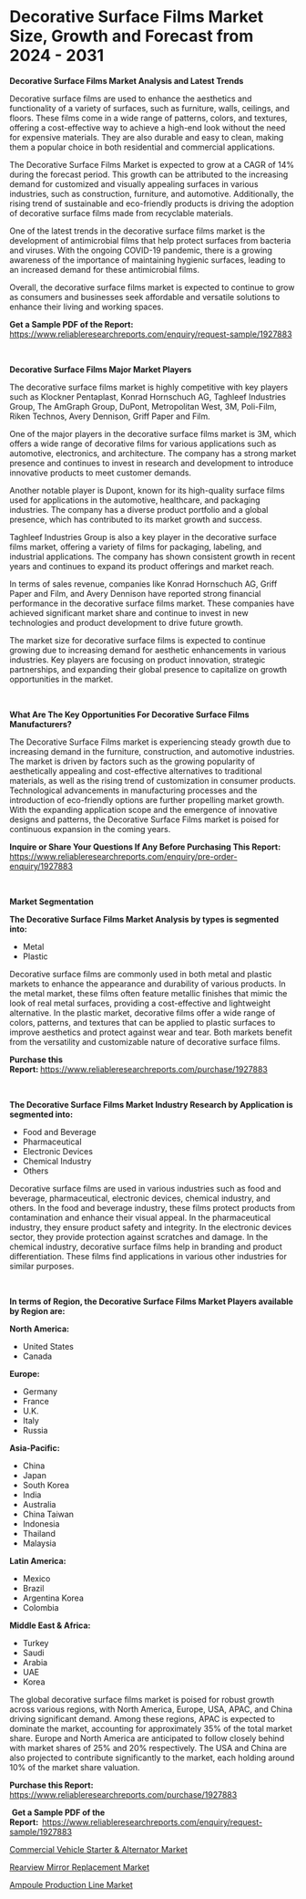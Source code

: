 <p><h1>Decorative Surface Films Market Size, Growth and Forecast from 2024 - 2031</h1></p><p><strong>Decorative Surface Films Market Analysis and Latest Trends</strong></p>
<p><p>Decorative surface films are used to enhance the aesthetics and functionality of a variety of surfaces, such as furniture, walls, ceilings, and floors. These films come in a wide range of patterns, colors, and textures, offering a cost-effective way to achieve a high-end look without the need for expensive materials. They are also durable and easy to clean, making them a popular choice in both residential and commercial applications.</p><p>The Decorative Surface Films Market is expected to grow at a CAGR of 14% during the forecast period. This growth can be attributed to the increasing demand for customized and visually appealing surfaces in various industries, such as construction, furniture, and automotive. Additionally, the rising trend of sustainable and eco-friendly products is driving the adoption of decorative surface films made from recyclable materials.</p><p>One of the latest trends in the decorative surface films market is the development of antimicrobial films that help protect surfaces from bacteria and viruses. With the ongoing COVID-19 pandemic, there is a growing awareness of the importance of maintaining hygienic surfaces, leading to an increased demand for these antimicrobial films.</p><p>Overall, the decorative surface films market is expected to continue to grow as consumers and businesses seek affordable and versatile solutions to enhance their living and working spaces.</p></p>
<p><strong>Get a Sample PDF of the Report:&nbsp;</strong> <a href="https://www.reliableresearchreports.com/enquiry/request-sample/1927883">https://www.reliableresearchreports.com/enquiry/request-sample/1927883</a></p>
<p>&nbsp;</p>
<p><strong>Decorative Surface Films Major Market Players</strong></p>
<p><p>The decorative surface films market is highly competitive with key players such as Klockner Pentaplast, Konrad Hornschuch AG, Taghleef Industries Group, The AmGraph Group, DuPont, Metropolitan West, 3M, Poli-Film, Riken Technos, Avery Dennison, Griff Paper and Film.</p><p>One of the major players in the decorative surface films market is 3M, which offers a wide range of decorative films for various applications such as automotive, electronics, and architecture. The company has a strong market presence and continues to invest in research and development to introduce innovative products to meet customer demands.</p><p>Another notable player is Dupont, known for its high-quality surface films used for applications in the automotive, healthcare, and packaging industries. The company has a diverse product portfolio and a global presence, which has contributed to its market growth and success.</p><p>Taghleef Industries Group is also a key player in the decorative surface films market, offering a variety of films for packaging, labeling, and industrial applications. The company has shown consistent growth in recent years and continues to expand its product offerings and market reach.</p><p>In terms of sales revenue, companies like Konrad Hornschuch AG, Griff Paper and Film, and Avery Dennison have reported strong financial performance in the decorative surface films market. These companies have achieved significant market share and continue to invest in new technologies and product development to drive future growth.</p><p>The market size for decorative surface films is expected to continue growing due to increasing demand for aesthetic enhancements in various industries. Key players are focusing on product innovation, strategic partnerships, and expanding their global presence to capitalize on growth opportunities in the market.</p></p>
<p>&nbsp;</p>
<p><strong>What Are The Key Opportunities For Decorative Surface Films Manufacturers?</strong></p>
<p><p>The Decorative Surface Films market is experiencing steady growth due to increasing demand in the furniture, construction, and automotive industries. The market is driven by factors such as the growing popularity of aesthetically appealing and cost-effective alternatives to traditional materials, as well as the rising trend of customization in consumer products. Technological advancements in manufacturing processes and the introduction of eco-friendly options are further propelling market growth. With the expanding application scope and the emergence of innovative designs and patterns, the Decorative Surface Films market is poised for continuous expansion in the coming years.</p></p>
<p><strong>Inquire or Share Your Questions If Any Before Purchasing This Report:</strong> <a href="https://www.reliableresearchreports.com/enquiry/pre-order-enquiry/1927883">https://www.reliableresearchreports.com/enquiry/pre-order-enquiry/1927883</a></p>
<p>&nbsp;</p>
<p><strong>Market Segmentation</strong></p>
<p><strong>The Decorative Surface Films Market Analysis by types is segmented into:</strong></p>
<p><ul><li>Metal</li><li>Plastic</li></ul></p>
<p><p>Decorative surface films are commonly used in both metal and plastic markets to enhance the appearance and durability of various products. In the metal market, these films often feature metallic finishes that mimic the look of real metal surfaces, providing a cost-effective and lightweight alternative. In the plastic market, decorative films offer a wide range of colors, patterns, and textures that can be applied to plastic surfaces to improve aesthetics and protect against wear and tear. Both markets benefit from the versatility and customizable nature of decorative surface films.</p></p>
<p><strong>Purchase this Report:&nbsp;</strong><a href="https://www.reliableresearchreports.com/purchase/1927883">https://www.reliableresearchreports.com/purchase/1927883</a></p>
<p>&nbsp;</p>
<p><strong>The Decorative Surface Films Market Industry Research by Application is segmented into:</strong></p>
<p><ul><li>Food and Beverage</li><li>Pharmaceutical</li><li>Electronic Devices</li><li>Chemical Industry</li><li>Others</li></ul></p>
<p><p>Decorative surface films are used in various industries such as food and beverage, pharmaceutical, electronic devices, chemical industry, and others. In the food and beverage industry, these films protect products from contamination and enhance their visual appeal. In the pharmaceutical industry, they ensure product safety and integrity. In the electronic devices sector, they provide protection against scratches and damage. In the chemical industry, decorative surface films help in branding and product differentiation. These films find applications in various other industries for similar purposes.</p></p>
<p>&nbsp;</p>
<p><strong>In terms of Region, the Decorative Surface Films Market Players available by Region are:</strong></p>
<p>
    <p> <strong> North America: </strong>
        <ul>
            <li>United States</li>
            <li>Canada</li>
        </ul>
        </p> 
    <p> <strong> Europe: </strong>
        <ul>
            <li>Germany</li>
            <li>France</li>
            <li>U.K.</li>
            <li>Italy</li>
            <li>Russia</li>
        </ul>
        </p> 
    <p> <strong> Asia-Pacific: </strong>
        <ul>
            <li>China</li>
            <li>Japan</li>
            <li>South Korea</li>
            <li>India</li>
            <li>Australia</li>
            <li>China Taiwan</li>
            <li>Indonesia</li>
            <li>Thailand</li>
            <li>Malaysia</li>
        </ul>
        </p> 
    <p> <strong> Latin America: </strong>
        <ul>
            <li>Mexico</li>
            <li>Brazil</li>
            <li>Argentina Korea</li>
            <li>Colombia</li>
        </ul>
        </p> 
    <p> <strong> Middle East & Africa: </strong>
        <ul>
            <li>Turkey</li>
            <li>Saudi</li>
            <li>Arabia</li>
            <li>UAE</li>
            <li>Korea</li>
        </ul>
    </p>
    </p>
<p><p>The global decorative surface films market is poised for robust growth across various regions, with North America, Europe, USA, APAC, and China driving significant demand. Among these regions, APAC is expected to dominate the market, accounting for approximately 35% of the total market share. Europe and North America are anticipated to follow closely behind with market shares of 25% and 20% respectively. The USA and China are also projected to contribute significantly to the market, each holding around 10% of the market share valuation.</p></p>
<p><strong>Purchase this Report: </strong><a href="https://www.reliableresearchreports.com/purchase/1927883">https://www.reliableresearchreports.com/purchase/1927883</a></p>
<p>&nbsp;<strong>Get a Sample PDF of the Report:&nbsp;&nbsp;</strong><a href="https://www.reliableresearchreports.com/enquiry/request-sample/1927883">https://www.reliableresearchreports.com/enquiry/request-sample/1927883</a></p>
<p><strong></strong></p>
<p><p><a href="https://view.publitas.com/reportprime-1/commercial-vehicle-starter-alternator-market-research-report-unlocks-analysis-on-the-market-financial-status-market-size-and-market-revenue-upto-2030/">Commercial Vehicle Starter & Alternator Market</a></p><p><a href="https://view.publitas.com/reportprime-1/rearview-mirror-replacement-market-provides-detailed-segmentation-of-this-market-based-on-type-application-and-region-and-forecast-for-the-period-from-2023-2030/">Rearview Mirror Replacement Market</a></p><p><a href="https://view.publitas.com/reportprime-1/ampoule-production-line-market-offer-valuable-insights-into-market-size-market-share-market-trends-and-projections-spanning-from-2023-to-2030/">Ampoule Production Line Market</a></p></p>